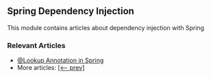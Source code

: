 ## Spring Dependency Injection

This module contains articles about dependency injection with Spring

### Relevant Articles

- [@Lookup Annotation in Spring](https://www.baeldung.com/spring-lookup)
- More articles: [[<-- prev]](../spring-di-2)
